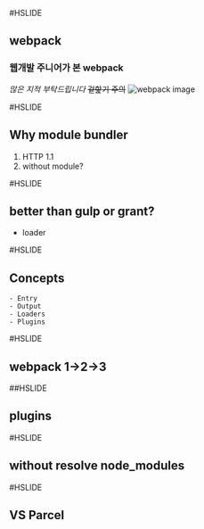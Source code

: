 #HSLIDE
## webpack
### 웹개발 주니어가 본 webpack
*많은 지적 부탁드립니다*
~~겉핥기 주의~~
![webpack image](https://webpack.github.io/assets/what-is-webpack.png)


#HSLIDE



## Why module bundler
1. HTTP 1.1
2. without module?


#HSLIDE

## better than gulp or grant?
 - loader

#HSLIDE

## Concepts
    - Entry
    - Output
    - Loaders
    - Plugins

#HSLIDE

## webpack 1->2->3 

##HSLIDE

## plugins

#HSLIDE

## without resolve node_modules

#HSLIDE

## VS Parcel

